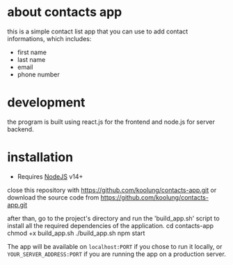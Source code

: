 # about contacts app
this is a simple contact list app that you can use to add contact informations,
which includes:

   - first name
   - last name
   - email
   - phone number
   
# development
the program is built using react.js for the frontend and node.js for server backend.

# installation
- Requires [NodeJS](https://nodejs.org/en/download/) v14+

close this repository with https://github.com/koolung/contacts-app.git
or download the source code from https://github.com/koolung/contacts-app.git

after than, go to the project's directory and run the 'build_app.sh' script to install all the required dependencies
of the application.
cd contacts-app
chmod +x build_app.sh
./build_app.sh
npm start


The app will be available on `localhost:PORT` if you chose to run it locally, 
or `YOUR_SERVER_ADDRESS:PORT` if you are running the app on a production server.
